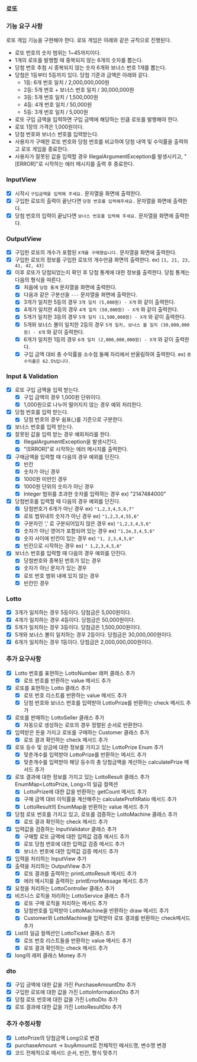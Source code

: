 ### 로또

### 기능 요구 사항

로또 게임 기능을 구현해야 한다. 로또 게임은 아래와 같은 규칙으로 진행된다.

- 로또 번호의 숫자 범위는 1~45까지이다.
- 1개의 로또를 발행할 때 중복되지 않는 6개의 숫자를 뽑는다.
- 당첨 번호 추첨 시 중복되지 않는 숫자 6개와 보너스 번호 1개를 뽑는다.
- 당첨은 1등부터 5등까지 있다. 당첨 기준과 금액은 아래와 같다.
    - 1등: 6개 번호 일치 / 2,000,000,000원
    - 2등: 5개 번호 + 보너스 번호 일치 / 30,000,000원
    - 3등: 5개 번호 일치 / 1,500,000원
    - 4등: 4개 번호 일치 / 50,000원
    - 5등: 3개 번호 일치 / 5,000원
- 로또 구입 금액을 입력하면 구입 금액에 해당하는 만큼 로또를 발행해야 한다.
- 로또 1장의 가격은 1,000원이다.
- 당첨 번호와 보너스 번호를 입력받는다.
- 사용자가 구매한 로또 번호와 당첨 번호를 비교하여 당첨 내역 및 수익률을 출력하고 로또 게임을 종료한다.
- 사용자가 잘못된 값을 입력할 경우 IllegalArgumentException를 발생시키고, "[ERROR]"로 시작하는 에러 메시지를 출력 후 종료한다.

### InputView

- [x]  시작시 `구입금액을 입력해 주세요.` 문자열을 화면에 출력한다.
- [x]  구입한 로또의 출력이 끝난다면 `당첨 번호를 입력해주세요.` 문자열을 화면에 출력한다.
- [x]  당첨 번호의 입력이 끝났다면 `보너스 번호를 입력해 주세요.` 문자열을 화면에 출력한다.

### OutputView

- [x]  구입한 로또의 개수가 포함된 `X개를 구매했습니다.` 문자열을 화면에 출력한다.
- [x]  구입한 로또의 정보를 구입한 로또의 개수만큼 화면의 출력한다. ex) `[1, 21, 23, 41, 42, 43]`
- [x]  이후 로또가 당첨되었는지 확인 후 당첨 통계에 대한 정보를 출력한다. 당첨 통계는 다음의 형식을 따른다.
    - [x]  처음에 `당첨 통계` 문자열을 화면에 출력한다.
    - [x]  다음과 같은 구분선을 `---` 문자열을 화면에 출력한다.
    - [x]  3개가 일치한 5등의 경우 `3개 일치 (5,000원) - X개` 와 같이 출력한다.
    - [x]  4개가 일치한 4등의 경우 `4개 일치 (50,000원) - X개` 와 같이 출력한다.
    - [x]  5개가 일치한 3등의 경우 `5개 일치 (1,500,000원) - X개` 와 같이 출력한다.
    - [x]  5개와 보너스 볼이 일치한 2등의 경우 `5개 일치, 보너스 볼 일치 (30,000,000원) - X개` 와 같이 출력한다.
    - [x]  6개가 일치한 1등의 경우 `6개 일치 (2,000,000,000원) - X개` 와 같이 출력한다.
    - [x]  구입 금액 대비 총 수익률을 소수점 둘째 자리에서 반올림하여 출력한다. ex) `총 수익률은 62.5%입니다.`

### Input & Validation

- [x]  로또 구입 금액을 입력 받는다.
    - [x]  구입 금액의 경우 1,000원 단위이다.
    - [x]  1,000원으로 나누어 떨어지지 않는 경우 예외 처리한다.
- [x]  당첨 번호를 입력 받는다.
    - [x]  당첨 번호의 경우 쉼표(,)를 기준으로 구분한다.
- [x]  보너스 번호를 입력 받는다.
- [x]  잘못된 값을 입력 받는 경우 예외처리를 한다.
    - [x]  IllegalArgumentException을 발생시킨다.
    - [x]  "[ERROR]"로 시작하는 에러 메시지를 출력한다.
- [x]  구매금액을 입력할 때 다음의 경우 예외를 던진다.
    - [x]  빈칸
    - [x]  숫자가 아닌 경우
    - [x]  1000원 미만인 경우
    - [x]  1000원 단위의 숫자가 아닌 경우
    - [x]  Integer 범위를 초과한 숫자를 입력하는 경우 ex) "2147484000"
- [x]  당첨번호를 입력할 때 다음의 경우 예외를 던진다.
    - [x]  당첨번호가 6개가 아닌 경우 ex) `"1,2,3,4,5,6,7"`
    - [x]  로또 범위내의 숫자가 아닌 경우 ex) `"1,2,3,4,55,6"`
    - [x]  구분자인 ',' 로 구분되어있지 않은 경우 ex) `"1,2,3,4,5,6"`
    - [x]  숫자가 아닌 영어가 포함되어 있는 경우 ex) `"1,2e,3,4,5,6"`
    - [x]  숫자 사이에 빈칸이 있는 경우 ex) `"1, 2,3,4,5,6"`
    - [x]  빈칸으로 시작하는 경우 ex) `" 1,2,3,4,5,6"`
- [x]  보너스 번호를 입력할 때 다음의 경우 예외를 던진다.
    - [x]  당첨번호와 중복된 번호가 있는 경우
    - [x]  숫자가 아닌 문자가 있는 경우
    - [x]  로또 번호 범위 내에 있지 않는 경우
    - [x]  빈칸인 경우

### Lotto

- [x]  3개가 일치하는 경우 5등이다. 당첨금은 5,000원이다.
- [x]  4개가 일치하는 경우 4등이다. 당첨금은 50,000원이다.
- [x]  5개가 일치하는 경우 3등이다. 당첨금은 1,500,000원이다.
- [x]  5개와 보너스 볼이 일치하는 경우 2등이다. 당첨금은 30,000,000원이다.
- [x]  6개가 일치하는 경우 1등이다. 당첨금은 2,000,000,000원이다.

### 추가 요구사항

- [x]  Lotto 번호를 표현하는 LottoNumber 래퍼 클래스 추가
    - [x] 로또 번호를 반환하는 value 메서드 추가
- [x]  로또를 표현하는 Lotto 클래스 추가
    - [x] 로또 번호 리스트를 반환하는 value 메서드 추가
    - [x] 당첨 번호와 보너스 번호를 입력받아 LottoPrize를 반환하는 check 메서드 추가
- [x]  로또를 판매하는 LottoSeller 클래스 추가
    - [x] 자동으로 생성하는 로또의 경우 정렬된 순서로 반환한다.
- [x]  입력받은 돈을 가지고 로또를 구매하는 Customer 클래스 추가
    - [x] 로또 결과 확인하는 check 메서드 추가
- [x]  로또 등수 및 상금에 대한 정보를 가지고 있는 LottoPrize Enum 추가
    - [x] 맞춘개수를 입력받아 LottoPrize를 반환하는 메서드 추가
    - [x] 맞춘개수를 입력받아 해당 등수의 총 당첨금액을 계산하는 calculatePrize 메서드 추가
- [x]  로또 결과에 대한 정보를 가지고 있는 LottoResult 클래스 추가 EnumMap<LottoPrize, Long>의 일급 컬렉션
    - [x] LottoPrize에 대한 값을 반환하는 getCount 메서드 추가
    - [x] 구매 금액 대비 이익률을 계산해주는 calculateProfitRatio 메서드 추가
    - [x] LottoResult의 EnumMap을 반환하는 value 메서드 추가
- [x]  당첨 로또 번호를 가지고 있고, 로또를 검증하는 LottoMachine 클래스 추가
    - [x] 로또 결과 확인하는 check 메서드 추가
- [x]  입력값을 검증하는 InputValidator 클래스 추가
    - [x] 구매할 로또 금액에 대한 입력값 검증 메서드 추가
    - [x] 로또 당첨 번호에 대한 입력값 검증 메서드 추가
    - [x] 보너스 번호에 대한 입력값 검증 메서드 추가
- [x]  입력을 처리하는 InputView 추가
- [x]  출력을 처리하는 OutputView 추가
    - [x] 로또 결과를 출력하는 printLottoResult 메서드 추가
    - [x] 에러 메시지를 출력하는 printErrorMessage 메서드 추가
- [x]  요청을 처리하는 LottoController 클래스 추가
- [x]  비즈니스 로직을 처리하는 LottoService 클래스 추가
    - [x] 로또 구매 로직을 처리하는 메서드 추가
    - [x] 당첨번호를 입력받아 LottoMachine을 반환하는 draw 메서드 추가
    - [x] Customer와 LottoMachine을 입력받아 로또 결과를 반환하는 check메서드 추가
- [x]  List<Lotto>의 일급 컬렉션인 LottoTicket 클래스 추가
    - [x] 로또 번호 리스트들을 반환하는 value 메서드 추가
    - [x] 로또 결과 확인하는 check 메서드 추가
- [x]  long의 래퍼 클래스 Money 추가

### dto

- [x]  구입 금액에 대한 값을 가진 PurchaseAmountDto 추가
- [x]  구입한 로또에 대한 값을 가진 LottoInformationDto 추가
- [x]  당첨 로또 번호에 대한 값을 가진 LottoDto 추가
- [x]  로또 결과에 대한 값을 가진 LottoResultDto 추가

### 추가 수정사항

- [x]  LottoPrize의 당첨금액 Long으로 변경
- [x]  purchaseAmount -> buyAmount로 전체적인 메서드명, 변수명 변경
- [x]  코드 전체적으로 메서드 순서, 빈칸, 형식 맞추기
